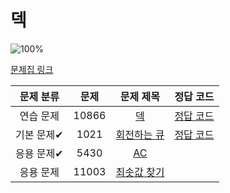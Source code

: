 # 덱

![100%](https://progress-bar.dev/2/?scale=4&title=progress&width=500&color=babaca&suffix=/4)

[문제집 링크](https://www.acmicpc.net/workbook/view/7311)

| 문제 분류 | 문제 | 문제 제목 | 정답 코드 |
| :--: | :--: | :--: | :--: |
| 연습 문제 | 10866 | [덱](https://www.acmicpc.net/problem/10866) | [정답 코드](../barkingdog/src/deque/BOJ10866_Deque.java) |
| 기본 문제✔ | 1021 | [회전하는 큐](https://www.acmicpc.net/problem/1021) | [정답 코드](../barkingdog/src/deque/BOJ1021_SpinningQueue.java) |
| 응용 문제✔ | 5430 | [AC](https://www.acmicpc.net/problem/5430) |  |
| 응용 문제 | 11003 | [최솟값 찾기](https://www.acmicpc.net/problem/11003) | |
